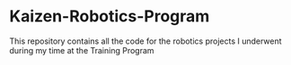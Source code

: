 # Kaizen-Robotics-Program
This repository contains all the code for the robotics projects I underwent during my time at the Training Program
